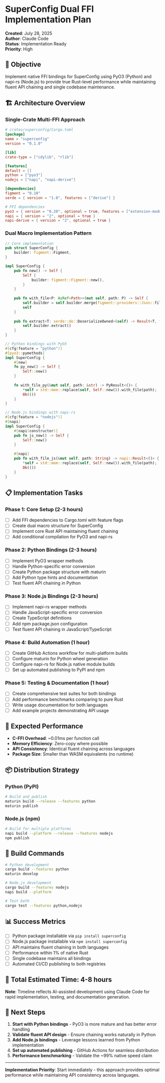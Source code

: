 # SuperConfig Dual FFI Implementation Plan

**Created**: July 28, 2025\
**Author**: Claude Code\
**Status**: Implementation Ready\
**Priority**: High

## 🎯 Objective

Implement native FFI bindings for SuperConfig using PyO3 (Python) and napi-rs (Node.js) to provide true Rust-level performance while maintaining fluent API chaining and single codebase maintenance.

## 🏗️ Architecture Overview

### Single-Crate Multi-FFI Approach

```toml
# crates/superconfig/Cargo.toml
[package]
name = "superconfig"
version = "0.1.0"

[lib]
crate-type = ["cdylib", "rlib"]

[features]
default = []
python = ["pyo3"]
nodejs = ["napi", "napi-derive"]

[dependencies]
figment = "0.10"
serde = { version = "1.0", features = ["derive"] }

# FFI dependencies
pyo3 = { version = "0.20", optional = true, features = ["extension-module"] }
napi = { version = "2", optional = true }
napi-derive = { version = "2", optional = true }
```

### Dual Macro Implementation Pattern

```rust
// Core implementation
pub struct SuperConfig {
    builder: figment::Figment,
}

impl SuperConfig {
    pub fn new() -> Self {
        Self {
            builder: figment::Figment::new(),
        }
    }
    
    pub fn with_file<P: AsRef<Path>>(mut self, path: P) -> Self {
        self.builder = self.builder.merge(figment::providers::Json::file(path));
        self
    }
    
    pub fn extract<T: serde::de::DeserializeOwned>(self) -> Result<T, figment::Error> {
        self.builder.extract()
    }
}

// Python bindings with PyO3
#[cfg(feature = "python")]
#[pyo3::pymethods]
impl SuperConfig {
    #[new]
    fn py_new() -> Self {
        Self::new()
    }
    
    fn with_file_py(&mut self, path: &str) -> PyResult<()> {
        *self = std::mem::replace(self, Self::new()).with_file(path);
        Ok(())
    }
}

// Node.js bindings with napi-rs
#[cfg(feature = "nodejs")]
#[napi]
impl SuperConfig {
    #[napi(constructor)]
    pub fn js_new() -> Self {
        Self::new()
    }
    
    #[napi]
    pub fn with_file_js(&mut self, path: String) -> napi::Result<()> {
        *self = std::mem::replace(self, Self::new()).with_file(path);
        Ok(())
    }
}
```

## 📋 Implementation Tasks

### Phase 1: Core Setup (2-3 hours)

- [ ] Add FFI dependencies to Cargo.toml with feature flags
- [ ] Create dual macro structure for SuperConfig
- [ ] Implement core Rust API maintaining fluent chaining
- [ ] Add conditional compilation for PyO3 and napi-rs

### Phase 2: Python Bindings (2-3 hours)

- [ ] Implement PyO3 wrapper methods
- [ ] Handle Python-specific error conversion
- [ ] Create Python package structure with maturin
- [ ] Add Python type hints and documentation
- [ ] Test fluent API chaining in Python

### Phase 3: Node.js Bindings (2-3 hours)

- [ ] Implement napi-rs wrapper methods
- [ ] Handle JavaScript-specific error conversion
- [ ] Create TypeScript definitions
- [ ] Add npm package.json configuration
- [ ] Test fluent API chaining in JavaScript/TypeScript

### Phase 4: Build Automation (1 hour)

- [ ] Create GitHub Actions workflow for multi-platform builds
- [ ] Configure maturin for Python wheel generation
- [ ] Configure napi-rs for Node.js native module builds
- [ ] Set up automated publishing to PyPI and npm

### Phase 5: Testing & Documentation (1 hour)

- [ ] Create comprehensive test suites for both bindings
- [ ] Add performance benchmarks comparing to pure Rust
- [ ] Write usage documentation for both languages
- [ ] Add example projects demonstrating API usage

## 🚀 Expected Performance

- **C-FFI Overhead**: ~0.01ms per function call
- **Memory Efficiency**: Zero-copy where possible
- **API Consistency**: Identical fluent chaining across languages
- **Package Size**: Smaller than WASM equivalents (no runtime)

## 📦 Distribution Strategy

### Python (PyPI)

```bash
# Build and publish
maturin build --release --features python
maturin publish
```

### Node.js (npm)

```bash
# Build for multiple platforms
napi build --platform --release --features nodejs
npm publish
```

## 🔧 Build Commands

```bash
# Python development
cargo build --features python
maturin develop

# Node.js development  
cargo build --features nodejs
napi build --platform

# Test both
cargo test --features python,nodejs
```

## 📊 Success Metrics

- [ ] Python package installable via `pip install superconfig`
- [ ] Node.js package installable via `npm install superconfig`
- [ ] API maintains fluent chaining in both languages
- [ ] Performance within 1% of native Rust
- [ ] Single codebase maintains all bindings
- [ ] Automated CI/CD publishing to both registries

## 🎯 Total Estimated Time: 4-8 hours

**Note**: Timeline reflects AI-assisted development using Claude Code for rapid implementation, testing, and documentation generation.

## 📝 Next Steps

1. **Start with Python bindings** - PyO3 is more mature and has better error handling
2. **Validate fluent API design** - Ensure chaining works naturally in Python
3. **Add Node.js bindings** - Leverage lessons learned from Python implementation
4. **Set up automated publishing** - GitHub Actions for seamless distribution
5. **Performance benchmarking** - Validate the ~99% native speed claim

---

**Implementation Priority**: Start immediately - this approach provides optimal performance while maintaining API consistency across languages.
